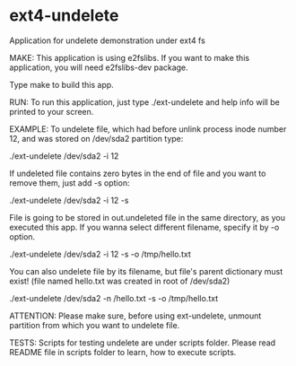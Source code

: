 ext4-undelete
=============

Application for undelete demonstration under ext4 fs 

MAKE:
This application is using e2fslibs. If you want to make this 
application, you will need e2fslibs-dev package.

Type make to build this app.

RUN:
To run this application, just type ./ext-undelete and help
info will be printed to your screen.

EXAMPLE:
To undelete file, which had before unlink process inode 
number 12, and was stored on /dev/sda2 partition type:

./ext-undelete /dev/sda2 -i 12

If undeleted file contains zero bytes in the end of file 
and you want to remove them, just add -s option:

./ext-undelete /dev/sda2 -i 12 -s

File is going to be stored in out.undeleted file in the 
same directory, as you executed this app. If you wanna select 
different filename, specify it by -o option.

./ext-undelete /dev/sda2 -i 12 -s -o /tmp/hello.txt

You can also undelete file by its filename, but file's parent
dictionary must exist! (file named hello.txt was created in 
root of /dev/sda2)

./ext-undelete /dev/sda2 -n /hello.txt -s -o /tmp/hello.txt

ATTENTION:
Please make sure, before using ext-undelete, unmount partition
from which you want to undelete file.

TESTS:
Scripts for testing undelete are under scripts folder. Please
read README file in scripts folder to learn, how to execute
scripts.
